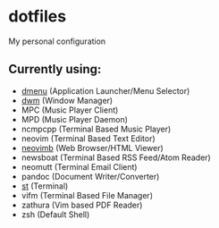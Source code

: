 # dotfiles
My personal configuration

## Currently using:
* [dmenu](https://gitlab.com/rafa_99/dmenu) (Application Launcher/Menu Selector)
* [dwm](https://gitlab.com/rafa_99/dwm) (Window Manager)
* MPC (Music Player Client)
* MPD (Music Player Daemon)
* ncmpcpp (Terminal Based Music Player)
* neovim (Terminal Based Text Editor)
* [neovimb](https://gitlab.com/rafa_99/neovimb) (Web Browser/HTML Viewer)
* newsboat (Terminal Based RSS Feed/Atom Reader)
* neomutt (Terminal Email Client)
* pandoc (Document Writer/Converter)
* [st](https://gitlab.com/rafa_99/st) (Terminal)
* vifm (Terminal Based File Manager)
* zathura (Vim based PDF Reader)
* zsh (Default Shell)